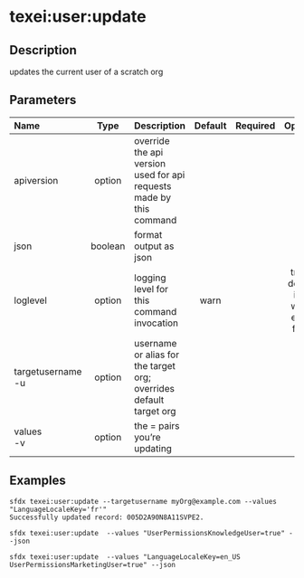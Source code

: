 <!-- This file has been generated with command 'sfdx hardis:doc:plugin:generate'. Please do not update it manually or it may be overwritten -->
# texei:user:update

## Description

updates the current user of a scratch org

## Parameters

|Name|Type|Description|Default|Required|Options|
|:---|:--:|:----------|:-----:|:------:|:-----:|
|apiversion|option|override the api version used for api requests made by this command||||
|json|boolean|format output as json||||
|loglevel|option|logging level for this command invocation|warn||trace<br/>debug<br/>info<br/>warn<br/>error<br/>fatal|
|targetusername<br/>-u|option|username or alias for the target org; overrides default target org||||
|values<br/>-v|option|the <fieldName>=<value> pairs you’re updating||||

## Examples

```shell
sfdx texei:user:update --targetusername myOrg@example.com --values "LanguageLocaleKey='fr'" 
Successfully updated record: 005D2A90N8A11SVPE2.
```

```shell
sfdx texei:user:update  --values "UserPermissionsKnowledgeUser=true" --json
```

```shell
sfdx texei:user:update  --values "LanguageLocaleKey=en_US UserPermissionsMarketingUser=true" --json
```


